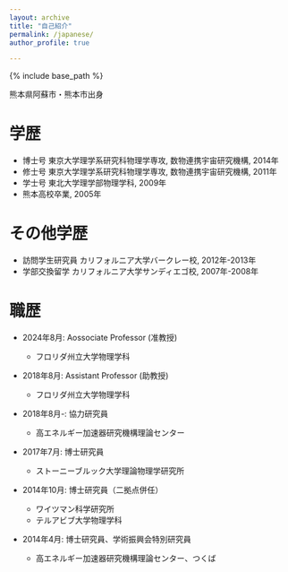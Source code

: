 ```yaml
---
layout: archive
title: "自己紹介"
permalink: /japanese/
author_profile: true

---
```


{% include base_path %}

熊本県阿蘇市・熊本市出身

学歴
======
* 博士号 東京大学理学系研究科物理学専攻, 数物連携宇宙研究機構, 2014年
* 修士号 東京大学理学系研究科物理学専攻, 数物連携宇宙研究機構, 2011年
* 学士号 東北大学理学部物理学科, 2009年
* 熊本高校卒業, 2005年

その他学歴
======
* 訪問学生研究員 カリフォルニア大学バークレー校, 2012年-2013年
* 学部交換留学 カリフォルニア大学サンディエゴ校, 2007年-2008年


職歴
======

* 2024年8月: Aossociate Professor (准教授)
  * フロリダ州立大学物理学科

* 2018年8月: Assistant Professor (助教授)
  * フロリダ州立大学物理学科

* 2018年8月-: 協力研究員
  * 高エネルギー加速器研究機構理論センター

* 2017年7月: 博士研究員
  * ストーニーブルック大学理論物理学研究所

* 2014年10月: 博士研究員（二拠点併任）
  * ワイツマン科学研究所
  * テルアビブ大学物理学科

* 2014年4月: 博士研究員、学術振興会特別研究員
  * 高エネルギー加速器研究機構理論センター、つくば
